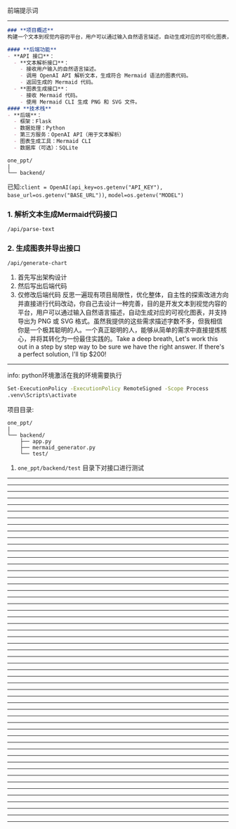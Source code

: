 前端提示词

---

```markdown
### **项目概述**
构建一个文本到视觉内容的平台，用户可以通过输入自然语言描述，自动生成对应的可视化图表，并支持导出为 PNG 或 SVG 格式。

#### **后端功能**
- **API 接口**：
  - **文本解析接口**：
    - 接收用户输入的自然语言描述。
    - 调用 OpenAI API 解析文本，生成符合 Mermaid 语法的图表代码。
    - 返回生成的 Mermaid 代码。
  - **图表生成接口**：
    - 接收 Mermaid 代码。
    - 使用 Mermaid CLI 生成 PNG 和 SVG 文件。
#### **技术栈**
- **后端**：
  - 框架：Flask
  - 数据处理：Python
  - 第三方服务：OpenAI API（用于文本解析）
  - 图表生成工具：Mermaid CLI
  - 数据库（可选）：SQLite
```
```structure
one_ppt/
|
└── backend/
```
已知:`client = OpenAI(api_key=os.getenv("API_KEY"), base_url=os.getenv("BASE_URL"))`, `model=os.getenv("MODEL")`
### **1. 解析文本生成Mermaid代码接口**
`/api/parse-text`
### **2. 生成图表并导出接口**
`/api/generate-chart`
1. 首先写出架构设计
2. 然后写出后端代码
3. 仅修改后端代码
反思一遍现有项目局限性，优化整体，自主性的探索改进方向并直接进行代码改动，你自己去设计一种完善，目的是开发文本到视觉内容的平台，用户可以通过输入自然语言描述，自动生成对应的可视化图表，并支持导出为 PNG 或 SVG 格式。虽然我提供的这些需求描述字数不多，但我相信你是一个极其聪明的人。一个真正聪明的人，能够从简单的需求中直接提炼核心，并将其转化为一份最住实践的。Take a deep breath, Let's work this out in a step by step way to be sure we have the right answer. If there's a perfect solution, l'll tip $200!

---

info:
python环境激活在我的环境需要执行
```bash
Set-ExecutionPolicy -ExecutionPolicy RemoteSigned -Scope Process
.venv\Scripts\activate
```
项目目录:
```structure
one_ppt/
|
└── backend/
    ├── app.py
    ├── mermaid_generator.py
    └── test/
```
1. `one_ppt/backend/test` 目录下对接口进行测试


---



---



---



---



---


---



---



---


---



---



---


---



---



---


---



---



---


---



---



---


---



---



---


---



---



---


---



---



---


---



---



---


---



---



---


---



---



---


---



---



---


---



---



---


---



---



---


---



---



---


---



---



---


